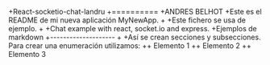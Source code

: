 +React-socketio-chat-landru
+==========
+ANDRES BELHOT
+Este es el README de mi nueva aplicación MyNewApp.
+
+Este fichero se usa de ejemplo.
+
+Chat example with react, socket.io and express.
+Ejemplos de markdown
+--------------------
+
+Así se crean secciones y subsecciones. Para crear una enumeración utilizamos:
++ Elemento 1
++ Elemento 2
++ Elemento 3